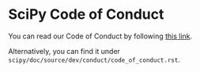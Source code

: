 SciPy Code of Conduct
======

You can read our Code of Conduct by following [this link](../doc/source/dev/conduct/code_of_conduct.rst). 


Alternatively, you can find it under `scipy/doc/source/dev/conduct/code_of_conduct.rst`. 

